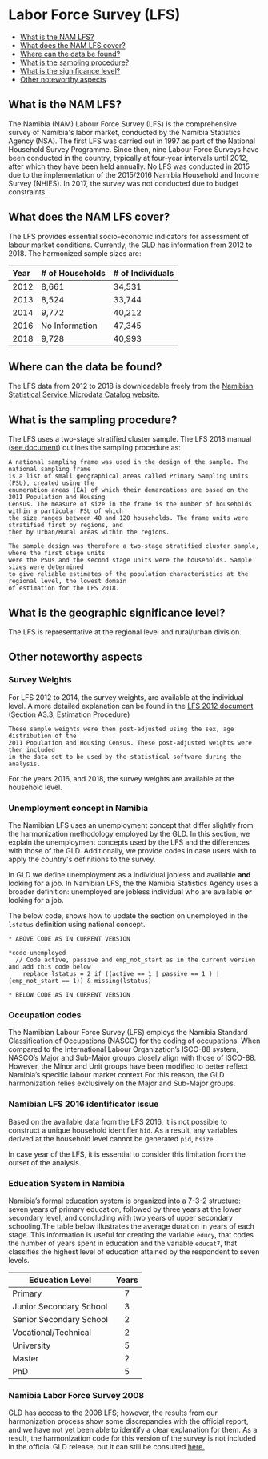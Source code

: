 # Labor Force Survey (LFS)

- [What is the NAM LFS?](#what-is-the-nam-lfs)
- [What does the NAM LFS cover?](#what-does-the-nam-lfs-cover)
- [Where can the data be found?](#where-can-the-data-be-found)
- [What is the sampling procedure?](#what-is-the-sampling-procedure)
- [What is the significance level?](#what-is-the-geographic-significance-level)
- [Other noteworthy aspects](#other-noteworthy-aspects)

## What is the NAM LFS?

The Namibia (NAM) Labour Force Survey (LFS) is the comprehensive survey of Namibia's labor market, conducted by the Namibia Statistics Agency (NSA). The first LFS was carried out in 1997 as part of the National Household Survey Programme. Since then, nine Labour Force Surveys have been conducted in the country, typically at four-year intervals until 2012, after which they have been held annually. No LFS was conducted in 2015 due to the implementation of the 2015/2016 Namibia Household and Income Survey (NHIES). In 2017, the survey was not conducted due to budget constraints.

## What does the NAM LFS cover?

The LFS provides essential socio-economic indicators for assessment of labour market conditions. Currently, the GLD has information from 2012 to 2018. The harmonized sample sizes are: 

| Year  | # of Households         | # of Individuals |
| :---- | :--------------         | :--------------- |
| 2012  | 8,661                   | 34,531           |
| 2013  | 8,524                   | 33,744           |
| 2014  | 9,772                   | 40,212           |
| 2016  | No Information          | 47,345           |
| 2018  | 9,728                   | 40,993           |


## Where can the data be found?

The LFS data from 2012 to 2018 is downloadable freely from the [Namibian Statistical Service Microdata Catalog website](https://microdata.nsanamibia.com/index.php/catalog/?page=1&sk=lfs&ps=15).

## What is the sampling procedure?

The LFS uses a two-stage stratified cluster 
sample. The LFS 2018 manual ([see document](utilities/2018%20Labour%20Force%20Survey%20Report%20.pdf)) outlines the sampling procedure as:

```
A national sampling frame was used in the design of the sample. The national sampling frame 
is a list of small geographical areas called Primary Sampling Units (PSU), created using the 
enumeration areas (EA) of which their demarcations are based on the 2011 Population and Housing 
Census. The measure of size in the frame is the number of households within a particular PSU of which 
the size ranges between 40 and 120 households. The frame units were stratified first by regions, and 
then by Urban/Rural areas within the regions.

The sample design was therefore a two-stage stratified cluster sample, where the first stage units 
were the PSUs and the second stage units were the households. Sample sizes were determined 
to give reliable estimates of the population characteristics at the regional level, the lowest domain 
of estimation for the LFS 2018.

```

## What is the geographic significance level?

The LFS is representative at the regional level and rural/urban division.

## Other noteworthy aspects

### Survey Weights
For LFS 2012 to 2014, the survey weights, are available at the individual level. A more detailed explanation can be found in the [LFS 2012 document](utilities/book%20Final.pdf) (Section A3.3, Estimation Procedure)

```
These sample weights were then post-adjusted using the sex, age distribution of the 
2011 Population and Housing Census. These post-adjusted weights were then included 
in the data set to be used by the statistical software during the analysis.
```

For the years 2016, and 2018, the survey weights are available at the household level.

### Unemployment concept in Namibia
The Namibian LFS uses an unemployment concept that differ slightly from the harmonization methodology employed by the GLD. In this section, we explain the unemployment concepts used by the LFS and the differences with those of the GLD. Additionally, we provide codes in case users wish to apply the country's definitions to the survey.

In GLD we define unemployment as a individual jobless and available **and** looking for a job. In Namibian LFS, the the Namibia Statistics Agency uses a broader definition: unemployed are jobless individual who are available **or** looking for a job.

The below code, shows how to update the section on unemployed in the `lstatus` definition using national concept.

```
* ABOVE CODE AS IN CURRENT VERSION
	
*code unemployed
  // Code active, passive and emp_not_start as in the current version and add this code below
	replace lstatus = 2 if ((active == 1 | passive == 1 ) | (emp_not_start == 1)) & missing(lstatus)

* BELOW CODE AS IN CURRENT VERSION
```

### Occupation codes

The Namibian Labour Force Survey (LFS) employs the Namibia Standard Classification of Occupations (NASCO) for the coding of occupations. When compared to the International Labour Organization’s ISCO-88 system, NASCO’s Major and Sub-Major groups closely align with those of ISCO-88. However, the Minor and Unit groups have been modified to better reflect Namibia’s specific labour market context.For this reason, the GLD harmonization relies exclusively on the Major and Sub-Major groups.


### Namibian LFS 2016 identificator issue

Based on the available data from the LFS 2016, it is not possible to construct a unique household identifier `hid`. As a result, any variables derived at the household level cannot be generated `pid`, `hsize` .

In case year of the LFS, it is essential to consider this limitation from the outset of the analysis.

### Education System in Namibia

Namibia’s formal education system is organized into a 7-3-2 structure: seven years of primary education, followed by three years at the lower secondary level, and concluding with two years of upper secondary schooling.The table below illustrates the average duration in years of each stage. This information is useful for creating the variable `educy`, that codes the number of years spent in education and the variable `educat7`, that classifies the highest level of education attained by the respondent to seven levels.


| **Education Level**        | **Years** |
|----------------------------|:---------:|
| Primary                    | 7         |
| Junior Secondary School    | 3         |
| Senior Secondary School    | 2         |
| Vocational/Technical       | 2         |
| University                 | 5         |
| Master                     | 2         |
| PhD                        | 5         |


### Namibia Labor Force Survey 2008

GLD has access to the 2008 LFS; however, the results from our harmonization process show some discrepancies with the official report, and we have not yet been able to identify a clear explanation for them. As a result, the harmonization code for this version of the survey is not included in the official GLD release, but it can still be consulted [here.](utilities/NAM_2008_LFS_V01_M_V01_A_GLD_ALL.do)  


